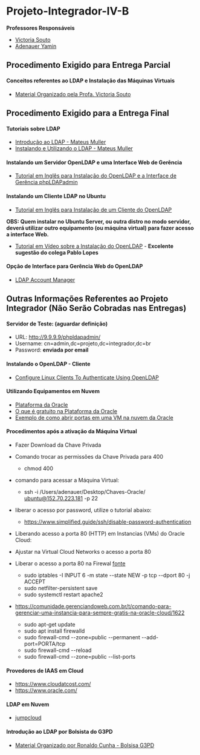 # Projeto-Integrador-IV-B

**Professores Responsáveis**
* [Victoria Souto](mailto:victoria.souto@ucpel.edu.br)
* [Adenauer Yamin](mailto:adenauer.yamin@ucpel.edu.br)

## Procedimento Exigido para Entrega Parcial

#### Conceitos referentes ao LDAP e Instalação das Máquinas Virtuais

* [Material Organizado pela Profa. Victoria Souto](https://drive.google.com/drive/folders/151NHlJMR3eQ3VoWck3obb7J0mXuJMJrF)


## Procedimento Exigido para a Entrega Final

#### Tutoriais sobre LDAP
* [Introdução ao LDAP - Mateus Muller](https://youtu.be/l8BwMlPRMF8)
* [Instalando e Utilizando o LDAP - Mateus Muller](https://youtu.be/uaxGJs48nSY)

#### Instalando um Servidor OpenLDAP e uma Interface Web de Gerência
* [Tutorial em Inglês para Instalação do OpenLDAP e a Interface de Gerência phpLDAPadmin](https://computingforgeeks.com/install-and-configure-openldap-phpldapadmin-on-ubuntu/)

#### Instalando um Cliente LDAP no Ubuntu
* [Tutorial em Inglês para Instalação de um Cliente do OpenLDAP](https://computingforgeeks.com/how-to-configure-ubuntu-as-ldap-client/)

**OBS: Quem instalar no Ubuntu Server, ou outra distro no modo servidor, deverá utilizar outro equipamento (ou máquina virtual) para fazer acesso a interface Web.**

* [Tutorial em Vídeo sobre a Instalação do OpenLDAP](https://www.youtube.com/watch?v=JaZuLHDQkSU) - **Excelente sugestão do colega Pablo Lopes**

#### Opção de Interface para Gerência Web do OpenLDAP
* [LDAP Account Manager](https://computingforgeeks.com/install-and-configure-ldap-account-manager-on-ubuntu/)


## Outras Informações Referentes ao Projeto Integrador (Não Serão Cobradas nas Entregas)

#### Servidor de Teste: (aguardar definição)
* URL: http://9.9.9.9/phpldapadmin/
* Username: cn=admin,dc=projeto,dc=integrador,dc=br
* Password: **enviada por email**

#### Instalando o OpenLDAP - Cliente
* [Configure Linux Clients To Authenticate Using OpenLDAP](https://www.unixmen.com/configure-linux-clients-to-authenticate-using-openldap/)

#### Utilizando Equipamentos em Nuvem
* [Plataforma da Oracle](https://www.oracle.com/br/index.html)
* [O que é gratuito na Plataforma da Oracle](https://www.oracle.com/br/cloud/free/#always-free)
* [Exemplo de como abrir portas em uma VM na nuvem da Oracle](https://docs.oracle.com/en/learn/lab_compute_instance/index.html#introduction)

#### Procedimentos após a ativação da Máquina Virtual
* Fazer Download da Chave Privada
* Comando trocar as permissões da Chave Privada para 400 
  * chmod 400 <chave privada>
* comando para acessar a Máquina Virtual:
  * ssh -i /Users/adenauer/Desktop/Chaves-Oracle/<chave privada> ubuntu@152.70.223.181 -p 22
* liberar o acesso por password, utilize o tutorial abaixo:
  * https://www.simplified.guide/ssh/disable-password-authentication
* Liberando acesso a porta 80 (HTTP) em Instancias (VMs) do Oracle Cloud:
 * Ajustar na Virtual Cloud Networks o acesso a porta 80
 * Liberar o acesso a porta 80 na Firewal [fonte](https://stackoverflow.com/questions/54794217/opening-port-80-on-oracle-cloud-infrastructure-compute-node)
   * sudo iptables -I INPUT 6 -m state --state NEW -p tcp --dport 80 -j ACCEPT
   * sudo netfilter-persistent save
   * sudo systemctl restart apache2
   
 * https://comunidade.gerenciandoweb.com.br/t/comando-para-gerenciar-uma-instancia-para-sempre-gratis-na-oracle-cloud/1622   
   * sudo apt-get update
   * sudo apt install firewalld
   * sudo firewall-cmd --zone=public --permanent --add-port=PORTA/tcp
   * sudo firewall-cmd --reload
   * sudo firewall-cmd --zone=public --list-ports
 
#### Provedores de IAAS em Cloud
* https://www.cloudatcost.com/
* https://www.oracle.com/
 
#### LDAP em Nuvem
* [jumpcloud](https://jumpcloud.com/)

 #### Introdução ao LDAP por Bolsista do G3PD
 * [Material Organizado por Ronaldo Cunha - Bolsisa G3PD](http://olaria.ucpel.edu.br/rcunha/)
